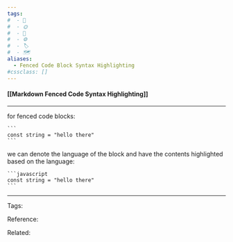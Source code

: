 ```yaml
---
tags:
#  - 🌱️
#  - 🌞️
#  - 🌲️
#  - ⚙️ 
#  - 🏷️ 
#  - 🗺️
aliases: 
  - Fenced Code Block Syntax Highlighting
#cssclass: []
---
```


#### [[Markdown Fenced Code Syntax Highlighting]]

---

for fenced code blocks:

````
```
const string = "hello there"
```
````

we can denote the language of the block and have the contents highlighted based on the language:

````
```javascript
const string = "hello there"
```
````

---
Tags: 

Reference:

Related:

